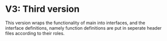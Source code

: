 # V3: Third version
This version wraps the functionality of main into interfaces, and the interface definitions, namely function definitions are put in seperate header files according to their roles.
